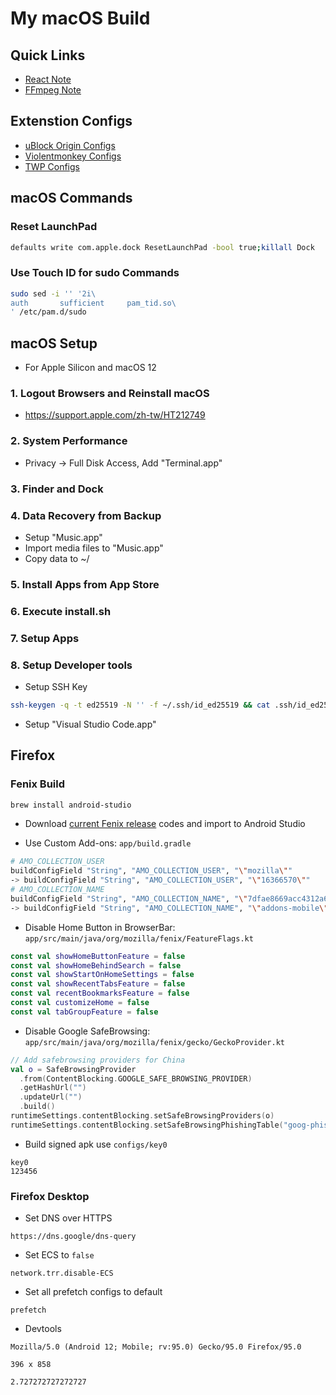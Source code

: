 # My macOS Build

## Quick Links

- [React Note](react/README.md)
- [FFmpeg Note](ffmpeg/README.md)

## Extenstion Configs

- [uBlock Origin Configs](https://raw.githubusercontent.com/Florencea/my-macos-build/main/configs/ublock-advanced.txt)
- [Violentmonkey Configs](https://github.com/Florencea/my-macos-build/raw/main/configs/violentmonkey-backup.zip)
- [TWP Configs](https://github.com/Florencea/my-macos-build/raw/main/configs/twp-backup.txt)

## macOS Commands

### Reset LaunchPad

```bash
defaults write com.apple.dock ResetLaunchPad -bool true;killall Dock
```

### Use Touch ID for sudo Commands

```bash
sudo sed -i '' '2i\
auth       sufficient     pam_tid.so\
' /etc/pam.d/sudo
```

## macOS Setup

- For Apple Silicon and macOS 12

### 1. Logout Browsers and Reinstall macOS

- <https://support.apple.com/zh-tw/HT212749>

### 2. System Performance

- Privacy -> Full Disk Access, Add "Terminal.app"

### 3. Finder and Dock

### 4. Data Recovery from Backup

- Setup "Music.app"
- Import media files to "Music.app"
- Copy data to ~/

### 5. Install Apps from App Store

### 6. Execute install.sh

### 7. Setup Apps

### 8. Setup Developer tools

- Setup SSH Key

```bash
ssh-keygen -q -t ed25519 -N '' -f ~/.ssh/id_ed25519 && cat .ssh/id_ed25519.pub | pbcopy
```

- Setup "Visual Studio Code.app"

## Firefox

### Fenix Build

```bash
brew install android-studio
```

- Download [current Fenix release](https://github.com/mozilla-mobile/fenix/releases/latest) codes and import to Android Studio

- Use Custom Add-ons: `app/build.gradle`

```bash
# AMO_COLLECTION_USER
buildConfigField "String", "AMO_COLLECTION_USER", "\"mozilla\""
-> buildConfigField "String", "AMO_COLLECTION_USER", "\"16366570\""
# AMO_COLLECTION_NAME
buildConfigField "String", "AMO_COLLECTION_NAME", "\"7dfae8669acc4312a65e8ba5553036\""
-> buildConfigField "String", "AMO_COLLECTION_NAME", "\"addons-mobile\""
```

- Disable Home Button in BrowserBar: `app/src/main/java/org/mozilla/fenix/FeatureFlags.kt`

```kotlin
const val showHomeButtonFeature = false
const val showHomeBehindSearch = false
const val showStartOnHomeSettings = false
const val showRecentTabsFeature = false
const val recentBookmarksFeature = false
const val customizeHome = false
const val tabGroupFeature = false
```

- Disable Google SafeBrowsing: `app/src/main/java/org/mozilla/fenix/gecko/GeckoProvider.kt`

```kotlin
// Add safebrowsing providers for China
val o = SafeBrowsingProvider
  .from(ContentBlocking.GOOGLE_SAFE_BROWSING_PROVIDER)
  .getHashUrl("")
  .updateUrl("")
  .build()
runtimeSettings.contentBlocking.setSafeBrowsingProviders(o)
runtimeSettings.contentBlocking.setSafeBrowsingPhishingTable("goog-phish-proto")
```

- Build signed apk use `configs/key0`

```text
key0
123456
```

### Firefox Desktop

- Set DNS over HTTPS

```text
https://dns.google/dns-query
```

- Set ECS to `false`

```text
network.trr.disable-ECS
```

- Set all prefetch configs to default

```text
prefetch
```

- Devtools

```text
Mozilla/5.0 (Android 12; Mobile; rv:95.0) Gecko/95.0 Firefox/95.0
```

```text
396 x 858
```

```text
2.727272727272727
```

